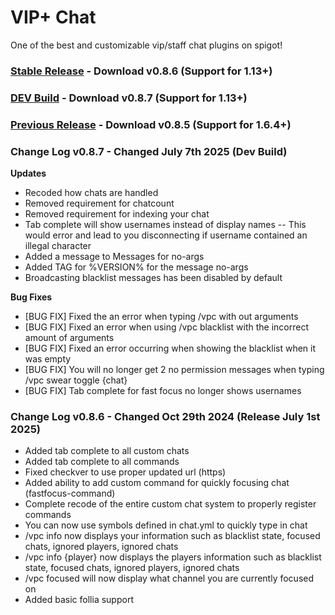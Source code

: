 # VIP+ Chat
One of the best and customizable vip/staff chat plugins on spigot!

### [Stable Release](https://github.com/agentsix1/VIP-Plus-Chat/raw/refs/heads/main/target/staffchat-0.8.6.jar) - Download v0.8.6 (Support for 1.13+)
### [DEV Build](https://github.com/agentsix1/VIP-Plus-Chat/raw/refs/heads/main/target/staffchat-0.8.7.jar) - Download v0.8.7 (Support for 1.13+)
### [Previous Release](https://www.spigotmc.org/resources/vip-chat-advanced.3308/) - Download v0.8.5 (Support for 1.6.4+)

### Change Log v0.8.7 - Changed July 7th 2025 (Dev Build)
**Updates**
- Recoded how chats are handled
- Removed requirement for chatcount
- Removed requirement for indexing your chat
- Tab complete will show usernames instead of display names
-- This would error and lead to you disconnecting if username contained an illegal character
- Added a message to Messages for no-args
- Added TAG for %VERSION% for the message no-args
- Broadcasting blacklist messages has been disabled by default

**Bug Fixes**
- [BUG FIX] Fixed the an error when typing /vpc with out arguments
- [BUG FIX] Fixed an error when using /vpc blacklist with the incorrect amount of arguments
- [BUG FIX] Fixed an error occurring when showing the blacklist when it was empty
- [BUG FIX] You will no longer get 2 no permission messages when typing /vpc swear toggle {chat}
- [BUG FIX] Tab complete for fast focus no longer shows usernames

### Change Log v0.8.6 - Changed Oct 29th 2024 (Release July 1st 2025)
- Added tab complete to all custom chats
- Added tab complete to all commands
- Fixed checkver to use proper updated url (https)
- Added ability to add custom command for quickly focusing chat (fastfocus-command)
- Complete recode of the entire custom chat system to properly register commands
- You can now use symbols defined in chat.yml to quickly type in chat
- /vpc info now displays your information such as blacklist state, focused chats, ignored players, ignored chats
- /vpc info {player} now displays the players information such as blacklist state, focused chats, ignored players, ignored chats
- /vpc focused will now display what channel you are currently focused on
- Added basic follia support
